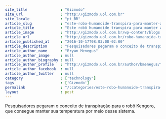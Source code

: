 ```yaml
---
site_title               : "Gizmodo"
site_url                 : "http://gizmodo.uol.com.br"
site_locale              : "pt_BR"
article_slug             : "este-robo-humanoide-transpira-para-manter-a-temperatura"
article_title            : "Este robô humanoide transpira para manter a temperatura"
article_image            : "http://gizmodo.uol.com.br/wp-content/blogs.dir/8/files/2016/10/robo-que-sua.png"
article_url              : "http://gizmodo.uol.com.br/robo-humanoide-transpira/"
article_published_at     : "2016-10-17T08:03:00-02:00"
article_description      : "Pesquisadores pegaram o conceito de transpiração para o robô Kengoro, que consegue manter sua temperatura por meio desse sistema."
article_author_name      : "Bryan Menegus"
article_author_image     : null
article_author_biography : null
article_author_profile   : "http://gizmodo.uol.com.br/author/bmenegus/"
article_author_facebook  : null
article_author_twitter   : null
category                 : ['technology']
tags                     : ['Gizmodo']
permalink                : "/:categories/este-robo-humanoide-transpira-para-manter-a-temperatura/"
layout                   : post
---
```


Pesquisadores pegaram o conceito de transpiração para o robô Kengoro, que consegue manter sua temperatura por meio desse sistema.
